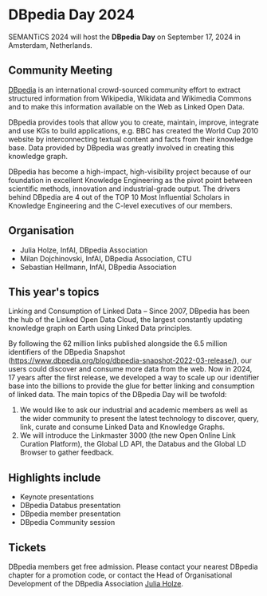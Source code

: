 # DBpedia Day 2024
SEMANTiCS 2024 will host the **DBpedia Day** on September 17, 2024 in Amsterdam, Netherlands.

## Community Meeting
[DBpedia](https://www.dbpedia.org/) is an international crowd-sourced community effort to extract structured information from Wikipedia, Wikidata and Wikimedia Commons and to make this information available on the Web as Linked Open Data. 

DBpedia provides tools that allow you to create, maintain, improve, integrate and use KGs to build applications, e.g. BBC has created the World Cup 2010 website by interconnecting textual content and facts from their knowledge base. Data provided by DBpedia was greatly involved in creating this knowledge graph.

DBpedia has become a high-impact, high-visibility project because of our foundation in excellent Knowledge Engineering as the pivot point between scientific methods, innovation and industrial-grade output. The drivers behind DBpedia are 4 out of the TOP 10 Most Influential Scholars in Knowledge Engineering and the C-level executives of our members.

## Organisation
* Julia Holze, InfAI, DBpedia Association
* Milan Dojchinovski, InfAI, DBpedia Association, CTU
* Sebastian Hellmann, InfAI, DBpedia Association

## This year's topics
Linking and Consumption of Linked Data – Since 2007, DBpedia has been the hub of the Linked Open Data Cloud, the largest constantly updating knowledge graph on Earth using Linked Data principles.

By following the 62 million links published alongside the 6.5 million identifiers of the DBpedia Snapshot (https://www.dbpedia.org/blog/dbpedia-snapshot-2022-03-release/), our users could discover and consume more data from the web. Now in 2024, 17 years after the first release, we developed a way to scale up our identifier base into the billions to provide the glue for better linking and consumption of linked data. The main topics of the DBpedia Day will be twofold:
1. We would like to ask our industrial and academic members as well as the wider community to present the latest technology to discover, query, link, curate and consume Linked Data and Knowledge Graphs.  
2. We will introduce the Linkmaster 3000 (the new Open Online Link Curation Platform), the Global LD API, the Databus and the Global LD Browser to gather feedback.

## Highlights include
* Keynote presentations
* DBpedia Databus presentation
* DBpedia member presentation
* DBpedia Community session

## Tickets
DBpedia members get free admission. Please contact your nearest DBpedia chapter for a promotion code, or contact the Head of Organisational Development of the DBpedia Association [Julia Holze](mailto:holze@infai.org).
